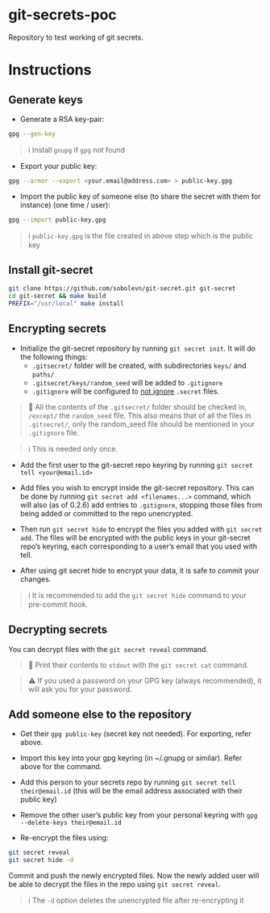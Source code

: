 # git-secrets-poc
Repository to test working of git secrets.

# Instructions

## Generate keys

- Generate a RSA key-pair:
```sh
gpg --gen-key
```
> :information_source: Install `gnupg` if `gpg` not found

- Export your public key:
```sh
gpg --armor --export <your.email@address.com> > public-key.gpg
```

- Import the public key of someone else (to share the secret with them for instance) (one time / user):
```sh
gpg --import public-key.gpg
```
> :information_source: `public-key.gpg` is the file created in above step which is the public key

## Install git-secret

```sh
git clone https://github.com/sobolevn/git-secret.git git-secret
cd git-secret && make build
PREFIX="/usr/local" make install
```

## Encrypting secrets

- Initialize the git-secret repository by running `git secret init`. It will do the following things:
    - `.gitsecret/` folder will be created, with subdirectories `keys/` and `paths/` 
    - `.gitsecret/keys/random_seed` will be added to `.gitignore`
    - `.gitignore` will be configured to <u>not ignore</u> `.secret` files.

> :pushpin: All the contents of the `.gitsecret/` folder should be checked in, `/except/` the `random_seed` file. This also means that of all the files in `.gitsecret/`, only the random_seed file should be mentioned in your `.gitignore` file.

> :information_source: This is needed only once.

- Add the first user to the git-secret repo keyring by running `git secret tell <your@email.id>`

- Add files you wish to encrypt inside the git-secret repository. This can be done by running `git secret add <filenames...>` command, which will also (as of 0.2.6) add entries to `.gitignore`, stopping those files from being added or committed to the repo unencrypted.

- Then run `git secret hide` to encrypt the files you added with `git secret add`. The files will be encrypted with the public keys in your git-secret repo’s keyring, each corresponding to a user’s email that you used with tell.

- After using git secret hide to encrypt your data, it is safe to commit your changes. 
> :information_source: It is recommended to add the `git secret hide` command to your pre-commit hook.

## Decrypting secrets

You can decrypt files with the `git secret reveal` command. 
> :pushpin: Print their contents to `stdout` with the `git secret cat` command. 

> :warning: If you used a password on your GPG key (always recommended), it will ask you for your password.

## Add someone else to the repository

- Get their `gpg public-key` (secret key not needed). For exporting, refer above.

- Import this key into your gpg keyring (in ~/.gnupg or similar). Refer above for the command.

- Add this person to your secrets repo by running `git secret tell their@email.id` (this will be the email address associated with their public key)

- Remove the other user’s public key from your personal keyring with `gpg --delete-keys their@email.id`

- Re-encrypt the files using:
```sh
git secret reveal 
git secret hide -d
```
Commit and push the newly encrypted files. Now the newly added user will be able to decrypt the files in the repo using `git secret reveal`.

> :information_source: The `-d` option deletes the unencrypted file after re-encrypting it